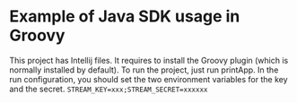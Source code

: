 # Example of Java SDK usage in Groovy
This project has Intellij files. It requires to install the Groovy plugin (which is normally installed by default).
To run the project, just run printApp. In the run configuration, you should set the two environment variables for the key and the secret.
`STREAM_KEY=xxx;STREAM_SECRET=xxxxxx`